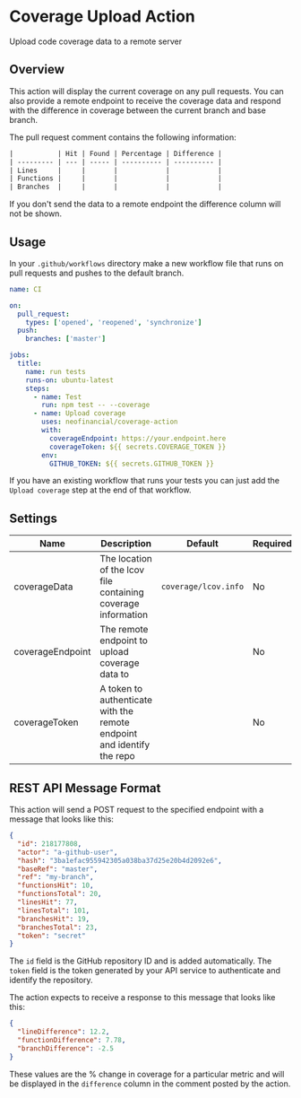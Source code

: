 # Coverage Upload Action

Upload code coverage data to a remote server

## Overview

This action will display the current coverage on any pull requests. You can also provide a remote endpoint to receive the coverage data and respond with the difference in coverage between the current branch and base branch.

The pull request comment contains the following information:

```txt
|           | Hit | Found | Percentage | Difference |
| --------- | --- | ----- | ---------- | ---------- |
| Lines     |     |       |            |            |
| Functions |     |       |            |            |
| Branches  |     |       |            |            |
```

If you don't send the data to a remote endpoint the difference column will not be shown.

## Usage

In your `.github/workflows` directory make a new workflow file that runs on pull requests and pushes to the default branch.

```yml
name: CI

on:
  pull_request:
    types: ['opened', 'reopened', 'synchronize']
  push:
    branches: ['master']

jobs:
  title:
    name: run tests
    runs-on: ubuntu-latest
    steps:
      - name: Test
        run: npm test -- --coverage
      - name: Upload coverage
        uses: neofinancial/coverage-action
        with:
          coverageEndpoint: https://your.endpoint.here
          coverageToken: ${{ secrets.COVERAGE_TOKEN }}
        env:
          GITHUB_TOKEN: ${{ secrets.GITHUB_TOKEN }}
```

If you have an existing workflow that runs your tests you can just add the `Upload coverage` step at the end of that workflow.

## Settings

| Name             | Description                                                            | Default              | Required |
| ---------------- | ---------------------------------------------------------------------- | -------------------- | -------- |
| coverageData     | The location of the lcov file containing coverage information          | `coverage/lcov.info` | No       |
| coverageEndpoint | The remote endpoint to upload coverage data to                         |                      | No       |
| coverageToken    | A token to authenticate with the remote endpoint and identify the repo |                      | No       |

## REST API Message Format

This action will send a POST request to the specified endpoint with a message that looks like this:

```json
{
  "id": 218177808,
  "actor": "a-github-user",
  "hash": "3ba1efac955942305a038ba37d25e20b4d2092e6",
  "baseRef": "master",
  "ref": "my-branch",
  "functionsHit": 10,
  "functionsTotal": 20,
  "linesHit": 77,
  "linesTotal": 101,
  "branchesHit": 19,
  "branchesTotal": 23,
  "token": "secret"
}
```

The `id` field is the GitHub repository ID and is added automatically. The `token` field is the token generated by your API service to authenticate and identify the repository.

The action expects to receive a response to this message that looks like this:

```json
{
  "lineDifference": 12.2,
  "functionDifference": 7.78,
  "branchDifference": -2.5
}
```

These values are the % change in coverage for a particular metric and will be displayed in the `difference` column in the comment posted by the action.

